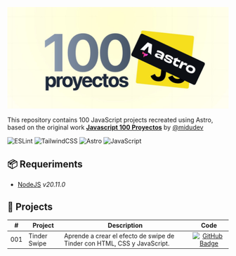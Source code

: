 ![astro-100-projects][readme_img]

This repository contains 100 JavaScript projects recreated using Astro, based on the original work **[Javascript 100 Proyectos][javascript100dev]** by [@midudev][midudev]

![ESLint][eslint-badge]
![TailwindCSS][tailwind-badge]
![Astro][astro-badge]
![JavaScript][javascript-badge]

## 📦 Requeriments
- [NodeJS][nodejs-url] _v20.11.0_

## 💼 Projects

| #     | Project         | Description                                                               | Code                                        |
| :---: | --------------- | ------------------------------------------------------------------------- | :-----------------------------------------: |
| 001   | Tinder Swipe    | Aprende a crear el efecto de swipe de Tinder con HTML, CSS y JavaScript.  | [![GitHub Badge][github-badge]][project001] |

[readme_img]: ./public/readme.png
[javascript100dev]: https://javascript100.dev
[midudev]: https://midu.dev
[eslint-badge]: https://img.shields.io/badge/ESLint-4B3263?style=for-the-badge&logo=eslint&logoColor=white
[tailwind-badge]: https://img.shields.io/badge/tailwindcss-%2338B2AC.svg?style=for-the-badge&logo=tailwind-css&logoColor=white
[astro-badge]: https://img.shields.io/badge/astro-%232C2052.svg?style=for-the-badge&logo=astro&logoColor=white
[javascript-badge]: https://img.shields.io/badge/javascript-%23323330.svg?style=for-the-badge&logo=javascript&logoColor=%23F7DF1E
[nodejs-url]: https://nodejs.org
[github-badge]: https://img.shields.io/badge/code-181717?logo=github&logoColor=fff&style=flat-square

[project001]: ./src/components/projects/01-tinder-swipe/index.astro